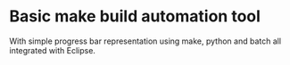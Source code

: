 # Basic make build automation tool
 With simple progress bar representation using make, python and batch all integrated with Eclipse.
